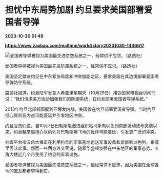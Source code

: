 # 担忧中东局势加剧 约旦要求美国部署爱国者导弹

**2023-10-30 01:49**

**https://www.zaobao.com/realtime/world/story20231030-1446617**

![爱国者导弹被视为美国最先进防空系统之一，经常供不应求。（路透社）](https://static.zaobao.com/s3fs-public/styles/article_large_full/public/articles/2023/10/30/2023-10-27T113038Z545041720RC266Z9COIEXRTRMADP3UKRAINE-CRISIS-GERMANY-PATRIOTS.JPG?itok=uWpNMVaJ "爱国者导弹被视为美国最先进防空系统之一，经常供不应求。（路透社）")

爱国者导弹被视为美国最先进防空系统之一，经常供不应求。（路透社）

美国坚定盟友约旦在中东紧张局势和冲突加剧之际，要求美国在其边境部署爱国者导弹防空系统。

路透社报道，约旦陆军发言人希亚里星期天（10月29日）接受国家电视台访问时说：“我们请求美方协助加强我们的防御系统，在约旦部署爱国者导弹系统。”

2013年约旦北部邻国叙利亚爆发内战，美国曾在约旦部署爱国者导弹。当时约旦担心叙利亚内战可能蔓延并引发地区冲突。

约旦官员们说，自10月7日巴勒斯坦激进组织哈马斯向以色列南部发动致命突袭以来，约旦越来越担心以色列对巴勒斯坦飞地的轰炸可能蔓延，引发更广泛的冲突。

社媒平台指五角大楼正在利用约旦的军事基地运送军事设备和武器到以色列，希亚里否认此事。然而一些西方外交官说，随着华盛顿加强在中东地区的军事态势，五角大楼近几个月使用了约旦的军事设施。

爱国者导弹被视为美国最先进防空系统之一，但经常供不应求，因为美国在全球各地的盟友都希望得到它。